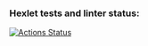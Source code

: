### Hexlet tests and linter status:
[![Actions Status](https://github.com/UotanKlein/frontend-project-11/actions/workflows/hexlet-check.yml/badge.svg)](https://github.com/UotanKlein/frontend-project-11/actions)